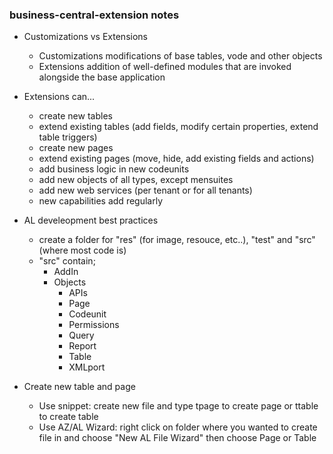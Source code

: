 ### business-central-extension notes

- Customizations vs Extensions
	- Customizations
	modifications of base tables, vode and other objects
	- Extensions
	addition of well-defined modules that are invoked alongside the base application

- Extensions can...
	- create new tables
	- extend existing tables (add fields, modify certain properties, extend table triggers)
	- create new pages
	- extend existing pages (move, hide, add existing fields and actions)
	- add business logic in new codeunits
	- add new objects of all types, except mensuites
	- add new web services (per tenant or for all tenants)
	- new capabilities add regularly
  
- AL develeopment best practices
  - create a folder for "res" (for image, resouce, etc..), "test" and "src" (where most code is)
  - "src" contain;
    - AddIn
    - Objects
      - APIs
      - Page
      - Codeunit
      - Permissions
      - Query
      - Report
      - Table
      - XMLport
      
- Create new table and page
  - Use snippet: create new file and type tpage to create page or ttable to create table
  - Use AZ/AL Wizard: right click on folder where you wanted to create file in and choose "New AL File Wizard" then choose Page or Table
